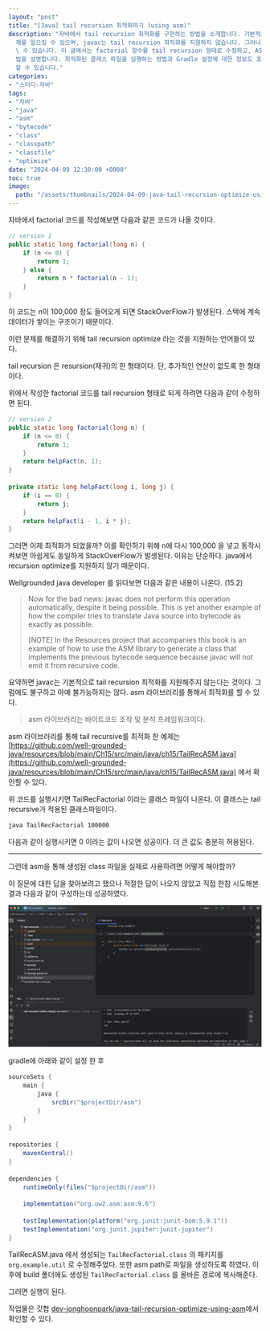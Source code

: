 ```yaml
---
layout: "post"
title: "[Java] tail recursion 최적화하기 (using asm)"
description: "자바에서 tail recursion 최적화를 구현하는 방법을 소개합니다. 기본적으로 자바의 재귀 함수는 스택 오버플로우 문\
  제를 일으킬 수 있으며, javac는 tail recursion 최적화를 지원하지 않습니다. 그러나 ASM 라이브러리를 사용하면 최적화를 수행할\
  \ 수 있습니다. 이 글에서는 factorial 함수를 tail recursion 형태로 수정하고, ASM을 통해 최적화된 클래스를 생성하는 방\
  법을 설명합니다. 최적화된 클래스 파일을 실행하는 방법과 Gradle 설정에 대한 정보도 포함되어 있습니다. 자세한 내용은 GitHub에서 확인\
  할 수 있습니다."
categories:
- "스터디-자바"
tags:
- "자바"
- "java"
- "asm"
- "bytecode"
- "class"
- "classpath"
- "classfile"
- "optimize"
date: "2024-04-09 12:30:00 +0000"
toc: true
image:
  path: "/assets/thumbnails/2024-04-09-java-tail-recursion-optimize-using-asm.jpg"
---
```


자바에서 factorial 코드를 작성해보면 다음과 같은 코드가 나올 것이다.

```java
// version 1
public static long factorial(long n) {
    if (n <= 0) {
        return 1;
    } else {
        return n * factorial(n - 1);
    }
}
```

이 코드는 n이 100,000 정도 들어오게 되면 StackOverFlow가 발생된다. 스택에 계속 데이터가 쌓이는 구조이기 때문이다.

이런 문제를 해결하기 위해 tail recursion optimize 라는 것을 지원하는 언어들이 있다.

tail recursion 은 resursion(재귀)의 한 형태이다. 단, 추가적인 연산이 없도록 한 형태이다.

위에서 작성한 factorial 코드를 tail recursion 형태로 되게 하려면 다음과 같이 수정하면 된다.

```java
// version 2
public static long factorial(long n) {
    if (n <= 0) {
		return 1;
	}
    return helpFact(n, 1);
}

private static long helpFact(long i, long j) {
    if (i == 0) {
		return j;
	}
    return helpFact(i - 1, i * j);
}
```

그러면 이제 최적화가 되었을까? 이를 확인하기 위해 n에 다시 100,000 을 넣고 동작시켜보면 아쉽게도 동일하게 StackOverFlow가 발생된다.
이유는 단순하다. java에서 recursion optimize를 지원하지 않기 때문이다.

Wellgrounded java developer 를 읽다보면 다음과 같은 내용이 나온다. (15.2)

> Now for the bad news: javac does not perform this operation automatically, despite it being possible. This is yet another example of how the compiler tries to translate Java source into bytecode as exactly as possible.
>
> \[NOTE] In the Resources project that accompanies this book is an example of how to use the ASM library to generate a class that implements the previous bytecode sequence because javac will not emit it from recursive code.

요약하면 javac는 기본적으로 tail recursion 최적화를 지원해주지 않는다는 것이다. 그럼에도 불구하고 아예 불가능하지는 않다. asm 라이브러리를 통해서 최적화를 할 수 있다.

> asm 라이브러리는 바이트코드 조작 및 분석 프레임워크이다.

asm 라이브러리를 통해 tail recursive를 최적화 한 예제는 [https://github.com/well-grounded-java/resources/blob/main/Ch15/src/main/java/ch15/TailRecASM.java](https://github.com/well-grounded-java/resources/blob/main/Ch15/src/main/java/ch15/TailRecASM.java) 에서 확인할 수 있다.

<script src="https://emgithub.com/embed-v2.js?target=https%3A%2F%2Fgithub.com%2Fwell-grounded-java%2Fresources%2Fblob%2Fmain%2FCh15%2Fsrc%2Fmain%2Fjava%2Fch15%2FTailRecASM.java&style=default&type=code&showBorder=on&showLineNumbers=on&showFileMeta=on&showFullPath=on&showCopy=on"></script>

위 코드를 실행시키면 TailRecFactorial 이라는 클래스 파일이 나온다. 이 클래스는 tail recursive가 적용된 클래스파일이다.

```sh
java TailRecFactorial 100000
```

다음과 같이 실행시키면 0 이라는 값이 나오면 성공이다. 더 큰 값도 충분히 허용된다.

---

그런데 asm을 통해 생성된 class 파일을 실제로 사용하려면 어떻게 해야할까?

이 질문에 대한 답을 찾아보려고 했으나 적절한 답이 나오지 않았고 직접 한참 시도해본 결과 다음과 같이 구성하는데 성공하였다.

![run](/assets/images/2024-04-09-java-tail-recursion-optimize-using-asm/run.png)

gradle에 아래와 같이 설정 한 후

```java
sourceSets {
    main {
        java {
            srcDir("$projectDir/asm")
        }
    }
}

repositories {
    mavenCentral()
}

dependencies {
    runtimeOnly(files("$projectDir/asm"))

    implementation("org.ow2.asm:asm:9.6")

    testImplementation(platform("org.junit:junit-bom:5.9.1"))
    testImplementation("org.junit.jupiter:junit-jupiter")
}
```

TailRecASM.java 에서 생성되는 `TailRecFactorial.class` 의 패키지를 `org.example.util` 로 수정해주었다. 또한 asm path로 파일을 생성하도록 하였다. 이후에 build 폴더에도 생성된 `TailRecFactorial.class` 를 올바른 경로에 복사해준다.

그러면 실행이 된다.

작업물은 깃헙 [dev-jonghoonpark/java-tail-recursion-optimize-using-asm](https://github.com/dev-jonghoonpark/java-tail-recursion-optimize-using-asm)에서 확인할 수 있다.
